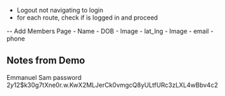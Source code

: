 - Logout not navigating to login
- for each route, check if is logged in and proceed


-- Add Members Page
    - Name
    - DOB
    - Image
    - lat_lng
    - Image
    - email
    - phone

Notes from Demo
- 

Emmanuel Sam password
$2y$12$k30g7tXne0r.w.KwX2MLJerCk0vmgcQ8yULtfURc3zLXL4wBbv4c2


